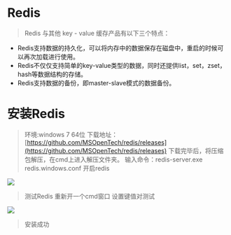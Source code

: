 # Redis
> Redis 与其他 key - value 缓存产品有以下三个特点：
- Redis支持数据的持久化，可以将内存中的数据保存在磁盘中，重启的时候可以再次加载进行使用。
- Redis不仅仅支持简单的key-value类型的数据，同时还提供list，set，zset，hash等数据结构的存储。
- Redis支持数据的备份，即master-slave模式的数据备份。 

# 安装Redis
> 环境:windows 7 64位
> 下载地址：[https://github.com/MSOpenTech/redis/releases](https://github.com/MSOpenTech/redis/releases)
> 下载完毕后，将压缩包解压，在cmd上进入解压文件夹。
> 输入命令：redis-server.exe redis.windows.conf 开启redis

![](http://i.imgur.com/WSwD5ar.png)

> 测试Redis
> 重新开一个cmd窗口
> 设置键值对测试

![](http://i.imgur.com/u5kMt9d.png)

> 安装成功